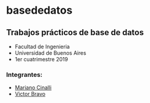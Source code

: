 # basededatos
## Trabajos prácticos de base de datos

- Facultad de Ingenieria
- Universidad de Buenos Aires
- 1er cuatrimestre 2019

### Integrantes:

- [Mariano Cinalli](https://github.com/MarianoCinalli)
- [Victor Bravo](https://github.com/victorbravoarroyo)
